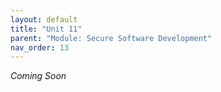 ```yaml
---
layout: default
title: "Unit 11"
parent: "Module: Secure Software Development"
nav_order: 13
---
```


*Coming Soon*